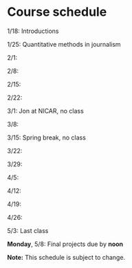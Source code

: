# Course schedule

1/18: Introductions

1/25: Quantitative methods in journalism

2/1:

2/8:

2/15:

2/22:

3/1: Jon at NICAR, no class

3/8:

3/15: Spring break, no class

3/22:

3/29:

4/5:

4/12:

4/19:

4/26:

5/3: Last class

**Monday**, 5/8: Final projects due by **noon**

**Note:** This schedule is subject to change. 
